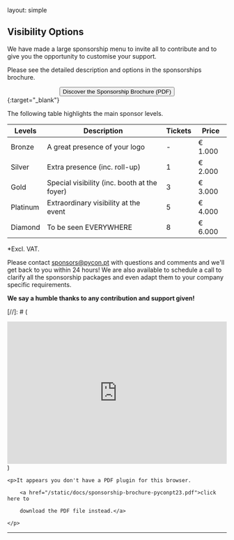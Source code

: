 layout: simple

## Visibility Options

We have made a large sponsorship menu to invite all to contribute and to give you the opportunity to customise your support.

Please see the detailed description and options in the sponsorships brochure.

[<center><button class="btn main-purple-btn">Discover the Sponsorship Brochure (PDF)</button></center>](/static/docs/brochura_geral-vfinal.pdf){:target="\_blank"}

The following table highlights the main sponsor levels.

<!-- | Levels       | High-level Description                         | Included Tickets | Price\* |
| ------------ | ---------------------------------------------- | ---------------- | ------- |
| **Bronze**   | A great presence of your logo                  | -                | € 1.000 |
| **Silver**   | Extra presence (inc. roll-up)                  | 1                | € 2.000 |
| **Gold**     | Special visibility (inc. booth at the _foyer_) | 3                | € 3.000 |
| **Platinum** | Extraordinary visibility at the event          | 5                | € 4.000 |
| **Diamond**  | To be seen **EVERYWHERE**                      | 8                | € 6.000 | -->

<table>
      <thead>
        <tr>
          <th>Levels</th>
          <th>Description</th>
          <th>Tickets</th>
          <th>Price</th>
        </tr>
      </thead>
      <tbody>
        <tr>
          <td>Bronze</td>
          <td>A great presence of your logo</td>
          <td>-</td>
          <td>€ 1.000</td>
        </tr>
        <tr>
          <td>Silver</td>
          <td>Extra presence (inc. roll-up)</td>
          <td>1</td>
          <td>€ 2.000</td>
        </tr>
        <tr>
          <td>Gold</td>
          <td>Special visibility (inc. booth at the foyer)</td>
          <td>3</td>
          <td>€ 3.000</td>
        </tr>
        <tr>
          <td>Platinum</td>
          <td>Extraordinary visibility at the event</td>
          <td>5</td>
          <td>€ 4.000</td>
        </tr>
        <tr>
          <td>Diamond</td>
          <td>To be seen EVERYWHERE</td>
          <td>8</td>
          <td>€ 6.000</td>
        </tr>
      </tbody>
    </table>

\*Excl. VAT.

Please contact [sponsors@pycon.pt](mailto:sponsors@pycon.pt) with questions and comments and we'll get back to you within 24 hours! We are also available to schedule a call to clarify all the sponsorship packages and even adapt them to your company specific requirements.

**We say a humble thanks to any contribution and support given!**

[//]: # (<div style="position:relative;padding-top:max(60%,326px);height:0;width:100%"><iframe allow="clipboard-write" sandbox="allow-top-navigation allow-top-navigation-by-user-activation allow-downloads allow-scripts allow-same-origin allow-popups allow-modals allow-popups-to-escape-sandbox" allowfullscreen="true" style="position:absolute;border:none;width:100%;height:100%;left:0;right:0;top:0;bottom:0;" src="https://e.issuu.com/embed.html?d=pycon-sponsorship-brochure&hideIssuuLogo=false&pageLayout=singlePage&u=pyconpt"></iframe></div>)

<object data="/static/docs/brochura_geral-vfinal.pdf" type="application/pdf" width="100%" height="700px">

    <p>It appears you don't have a PDF plugin for this browser.

        <a href="/static/docs/sponsorship-brochure-pyconpt23.pdf">click here to

        download the PDF file instead.</a>

    </p>

</object>

<hr class="green-line">
